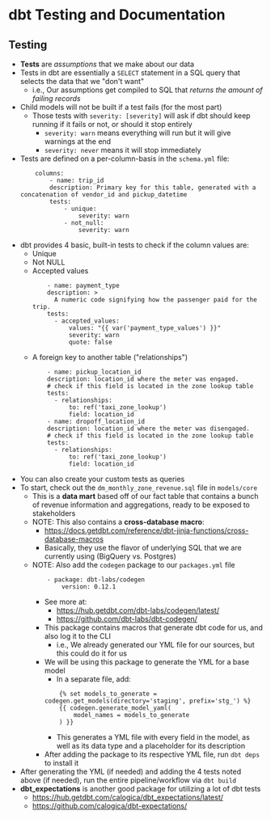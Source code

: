 # dbt Testing and Documentation


## Testing
- **Tests** are *assumptions* that we make about our data
- Tests in dbt are essentially a `SELECT` statement in a SQL query that selects the data that we "don't want"
    - i.e., Our assumptions get compiled to SQL that *returns the amount of failing records*
- Child models will not be built if a test fails (for the most part)
    - Those tests with `severity: [severity]` will ask if dbt should keep running if it fails or not, or should it stop entirely
        - `severity: warn` means everything will run but it will give warnings at the end
        - `severity: never` means it will stop immediately    
- Tests are defined on a per-column-basis in the `schema.yml` file:
    ```YML
        columns:
            - name: trip_id
            description: Primary key for this table, generated with a concatenation of vendor_id and pickup_datetime
            tests:
                - unique:
                    severity: warn
                - not_null:
                    severity: warn    
    ```
- dbt provides 4 basic, built-in tests to check if the column values are:
    - Unique
    - Not NULL
    - Accepted values
        ```YML
            - name: payment_type
            description: >
              A numeric code signifying how the passenger paid for the trip.
            tests: 
              - accepted_values:
                  values: "{{ var('payment_type_values') }}"
                  severity: warn
                  quote: false        
        ```
    - A foreign key to another table ("relationships")
        ```YML
            - name: pickup_location_id 
            description: location_id where the meter was engaged.
            # check if this field is located in the zone lookup table            
            tests:
              - relationships:
                  to: ref('taxi_zone_lookup')
                  field: location_id        
            - name: dropoff_location_id 
            description: location_id where the meter was disengaged.
            # check if this field is located in the zone lookup table            
            tests:
              - relationships:
                  to: ref('taxi_zone_lookup')
                  field: location_id
        ```
- You can also create your custom tests as queries
- To start, check out the `dm_monthly_zone_revenue.sql` file in `models/core`
    - This is a **data mart** based off of our fact table that contains a bunch of revenue information and aggregations, ready to be exposed to stakeholders 
    - NOTE: This also contains a **cross-database macro**:
        - https://docs.getdbt.com/reference/dbt-jinja-functions/cross-database-macros
        - Basically, they use the flavor of underlying SQL that we are currently using (BigQuery vs. Postgres)
    - NOTE: Also add the `codegen` package to our `packages.yml` file
        ```YML
            - package: dbt-labs/codegen
                version: 0.12.1        
        ```
        - See more at:
            - https://hub.getdbt.com/dbt-labs/codegen/latest/
            - https://github.com/dbt-labs/dbt-codegen/
        - This package contains macros that generate dbt code for us, and also log it to the CLI
            - i.e., We already generated our YML file for our sources, but this could do it for us
        - We will be using this package to generate the YML for a base model
            - In a separate file, add:
            ```Jinja
                {% set models_to_generate = codegen.get_models(directory='staging', prefix='stg_') %}
                {{ codegen.generate_model_yaml(
                    model_names = models_to_generate
                ) }}            
            ```
            - This generates a YML file with every field in the model, as well as its data type and a placeholder for its description
        - After adding the package to its respective YML file, run `dbt deps` to install it
- After generating the YML (if needed) and adding the 4 tests noted above (if needed), run the entire pipeline/workflow via `dbt build`
- **dbt_expectations** is another good package for utilizing a lot of dbt tests
    - https://hub.getdbt.com/calogica/dbt_expectations/latest/
    - https://github.com/calogica/dbt-expectations/